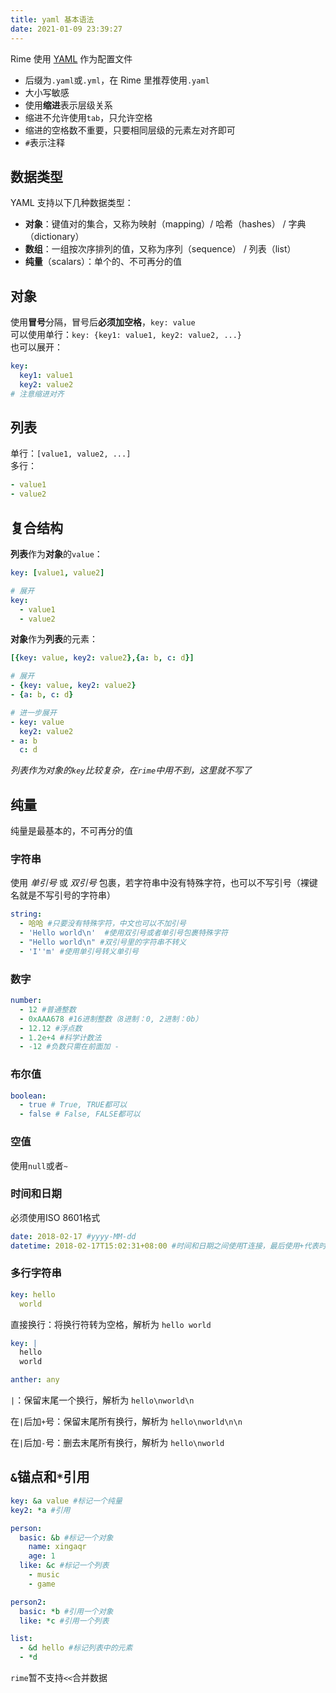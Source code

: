 ```yaml
---
title: yaml 基本语法
date: 2021-01-09 23:39:27
---
```


Rime 使用 [YAML](http://yaml.org/) 作为配置文件

- 后缀为`.yaml`或`.yml`，在 Rime 里推荐使用`.yaml`
- 大小写敏感
- 使用**缩进**表示层级关系
- 缩进不允许使用`tab`，只允许空格
- 缩进的空格数不重要，只要相同层级的元素左对齐即可
- `#`表示注释

## 数据类型

YAML 支持以下几种数据类型：

- **对象**：键值对的集合，又称为映射（mapping）/ 哈希（hashes） / 字典（dictionary）
- **数组**：一组按次序排列的值，又称为序列（sequence） / 列表（list）
- **纯量**（scalars）：单个的、不可再分的值

## 对象

使用**冒号**分隔，冒号后**必须加空格**，`key: value`  
可以使用单行：`key: {key1: value1, key2: value2, ...}`  
也可以展开：  
```yaml
key:
  key1: value1
  key2: value2
# 注意缩进对齐
```

## 列表

单行：`[value1, value2, ...]`  
多行：  
```yaml
- value1
- value2
```

## 复合结构

**列表**作为**对象**的`value`：  
```yaml
key: [value1, value2]

# 展开
key:
  - value1
  - value2
```

**对象**作为**列表**的元素：  
```yaml
[{key: value, key2: value2},{a: b, c: d}]

# 展开
- {key: value, key2: value2}
- {a: b, c: d}

# 进一步展开
- key: value
  key2: value2
- a: b
  c: d
```

*列表作为对象的`key`比较复杂，在`rime`中用不到，这里就不写了*

## 纯量

纯量是最基本的，不可再分的值

### 字符串

使用 *单引号* 或 *双引号* 包裹，若字符串中没有特殊字符，也可以不写引号（裸键名就是不写引号的字符串）
```yaml
string:
  - 哈哈 #只要没有特殊字符，中文也可以不加引号
  - 'Hello world\n'  #使用双引号或者单引号包裹特殊字符
  - "Hello world\n" #双引号里的字符串不转义
  - 'I''m' #使用单引号转义单引号
```

### 数字

```yaml
number:
  - 12 #普通整数
  - 0xAAA678 #16进制整数（8进制：0, 2进制：0b）
  - 12.12 #浮点数
  - 1.2e+4 #科学计数法
  - -12 #负数只需在前面加 - 
```

### 布尔值

```yaml
boolean:
  - true # True, TRUE都可以
  - false # False, FALSE都可以
```

### 空值

使用`null`或者`~`

### 时间和日期

必须使用ISO 8601格式
```yaml
date: 2018-02-17 #yyyy-MM-dd
datetime: 2018-02-17T15:02:31+08:00 #时间和日期之间使用T连接，最后使用+代表时区
```

### 多行字符串

```yaml
key: hello
  world
```
直接换行：将换行符转为空格，解析为 `hello world`

```yaml
key: |
  hello
  world

anther: any
```
`|`：保留末尾一个换行，解析为 `hello\nworld\n`

在`|`后加`+`号：保留末尾所有换行，解析为 `hello\nworld\n\n`

在`|`后加`-`号：删去末尾所有换行，解析为 `hello\nworld`


## `&`锚点和`*`引用

```yaml
key: &a value #标记一个纯量
key2: *a #引用

person: 
  basic: &b #标记一个对象
    name: xingaqr
    age: 1
  like: &c #标记一个列表
    - music
    - game

person2:
  basic: *b #引用一个对象
  like: *c #引用一个列表

list:
  - &d hello #标记列表中的元素
  - *d
```

`rime`暂不支持`<<`合并数据
